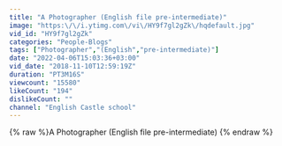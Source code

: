 ```yaml
---
title: "A Photographer (English file pre-intermediate)"
image: "https:\/\/i.ytimg.com\/vi\/HY9f7gl2gZk\/hqdefault.jpg"
vid_id: "HY9f7gl2gZk"
categories: "People-Blogs"
tags: ["Photographer","(English","pre-intermediate)"]
date: "2022-04-06T15:03:36+03:00"
vid_date: "2018-11-10T12:59:19Z"
duration: "PT3M16S"
viewcount: "15580"
likeCount: "194"
dislikeCount: ""
channel: "English Castle school"
---
```

{% raw %}A Photographer (English file pre-intermediate) {% endraw %}
